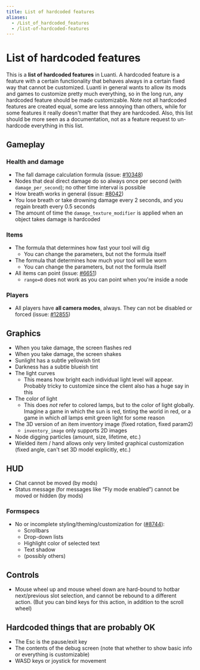```yaml
---
title: List of hardcoded features
aliases:
  - /List_of_hardcoded_features
  - /list-of-hardcoded-features
---
```


# List of hardcoded features

This is a **list of hardcoded features** in Luanti. A hardcoded feature is a feature with a certain functionality that behaves always in a certain fixed way that cannot be customized. Luanti in general wants to allow its mods and games to customize pretty much everything, so in the long run, any hardcoded feature should be made customizable. Note not all hardcoded features are created equal, some are less annoying than others, while for some features it really doesn't matter that they are hardcoded. Also, this list should be more seen as a documentation, not as a feature request to un-hardcode everything in this list.

## Gameplay

### Health and damage

- The fall damage calculation formula (issue: [#10348](https://github.com/luanti-org/luanti/pull/10348))
- Nodes that deal direct damage do so always once per second (with `damage_per_second`); no other time interval is possible
- How breath works in general (issue: [#8042](https://github.com/luanti-org/luanti/pull/8042))
- You lose breath or take drowning damage every 2 seconds, and you regain breath every 0.5 seconds
- The amount of time the `damage_texture_modifier` is applied when an object takes damage is hardcoded

### Items

- The formula that determines how fast your tool will dig
  - You can change the parameters, but not the formula itself
- The formula that determines how much your tool will be worn
  - You can change the parameters, but not the formula itself
- All items can point (issue: [#6651](https://github.com/luanti-org/luanti/pull/6651))
  - `range=0` does not work as you can point when you're inside a node

### Players

- All players have **all camera modes**, always. They can not be disabled or forced (issue: [#12855](https://github.com/luanti-org/luanti/issues/12855))

## Graphics

- When you take damage, the screen flashes red
- When you take damage, the screen shakes
- Sunlight has a subtle yellowish tint
- Darkness has a subtle blueish tint
- The light curves
  - This means how bright each individual light level will appear. Probably tricky to customize since the client also has a huge say in this
- The color of light
  - This does _not_ refer to colored lamps, but to the color of light globally. Imagine a game in which the sun is red, tinting the world in red, or a game in which _all_ lamps emit green light for some reason
- The 3D version of an item inventory image (fixed rotation, fixed param2)
  - `inventory_image` only supports 2D images
- Node digging particles (amount, size, lifetime, etc.)
- Wielded item / hand allows only very limited graphical customization (fixed angle, can't set 3D model explicitly, etc.)

## HUD

- Chat cannot be moved (by mods)
- Status message (for messages like “Fly mode enabled”) cannot be moved or hidden (by mods)

### Formspecs

- No or incomplete styling/theming/customization for ([#8744](https://github.com/luanti-org/luanti/issues/8744)):
  - Scrollbars
  - Drop-down lists
  - Highlight color of selected text
  - Text shadow
  - (possibly others)

## Controls

- Mouse wheel up and mouse wheel down are hard-bound to hotbar next/previous slot selection, and cannot be rebound to a different action. (But you can bind keys for this action, in addition to the scroll wheel)

## Hardcoded things that are probably OK

- The Esc is the pause/exit key
- The contents of the debug screen (note that whether to show basic info or everything is customizable)
- WASD keys or joystick for movement
